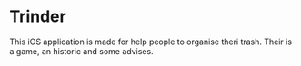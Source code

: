 # Trinder
 
 This iOS application is made for help people to organise theri trash.
 Their is a game, an historic and some advises. 
